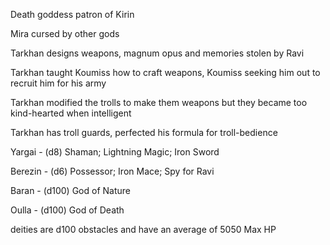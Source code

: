 Death goddess patron of Kirin

Mira cursed by other gods

Tarkhan designs weapons, magnum opus and memories stolen by Ravi

Tarkhan taught Koumiss how to craft weapons, Koumiss seeking him out to recruit him for his army

Tarkhan modified the trolls to make them weapons but they became too kind-hearted when intelligent

Tarkhan has troll guards, perfected his formula for troll-bedience

Yargai - (d8) Shaman; Lightning Magic; Iron Sword

Berezin - (d6) Possessor; Iron Mace; Spy for Ravi

Baran - (d100) God of Nature

Oulla - (d100) God of Death

deities are d100 obstacles and have an average of 5050 Max HP

